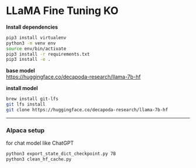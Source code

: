 # LLaMA Fine Tuning KO

**Install dependencies**

```bash
pip3 install virtualenv
python3 -m venv env
source env/bin/activate
pip3 install -r requirements.txt
pip3 install -e .
```

**base model**  
https://huggingface.co/decapoda-research/llama-7b-hf

**install model**

```bash
brew install git-lfs
git lfs install
git clone https://huggingface.co/decapoda-research/llama-7b-hf
```

---

### Alpaca setup

for chat model like ChatGPT

```bash
python3 export_state_dict_checkpoint.py 7B
python3 clean_hf_cache.py
```
